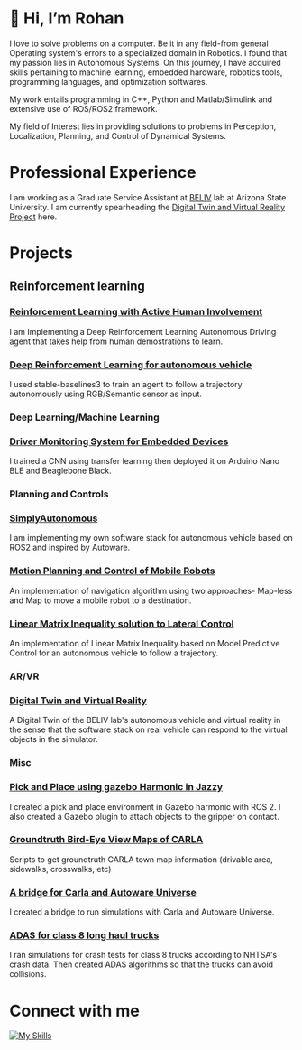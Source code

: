 # 👋 Hi, I’m Rohan #

I love to solve problems on a computer. Be it in any field-from general Operating system's errors to a specialized domain in Robotics. I found that my passion lies in Autonomous Systems. On this journey, I have acquired skills pertaining to machine learning, embedded hardware, robotics tools, programming languages, and optimization softwares.

My work entails programming in C++, Python and Matlab/Simulink and extensive use of ROS/ROS2 framework.

My field of Interest lies in providing solutions to problems in Perception, Localization, Planning, and Control of Dynamical Systems.

# Professional Experience #
I am working as a Graduate Service Assistant at [BELIV](https://faculty.engineering.asu.edu/jzhao/) lab at Arizona State University. I am currently spearheading the [Digital Twin and Virtual Reality Project](https://github.com/rohanNkhaire/carla_autoware_bridge) here.

# Projects #

## Reinforcement learning ##

### [Reinforcement Learning with Active Human Involvement](https://github.com/rohanNkhaire/PVP_CARLA)
I am Implementing a Deep Reinforcement Learning Autonomous Driving agent that takes help from human demostrations to learn.

### [Deep Reinforcement Learning for autonomous vehicle](https://github.com/rohanNkhaire/RL_SB3_carla) ###
I used stable-baselines3 to train an agent to follow a trajectory autonomously using RGB/Semantic sensor as input.

### Deep Learning/Machine Learning ###

### [Driver Monitoring System for Embedded Devices](https://github.com/rohanNkhaire/driver_monitoring_system) ###
I trained a CNN using transfer learning then deployed it on Arduino Nano BLE and Beaglebone Black.

### Planning and Controls ###

### [SimplyAutonomous](https://github.com/rohanNkhaire/SimplyAutonomous) ###
I am implementing my own software stack for autonomous vehicle based on ROS2 and inspired by Autoware.

### [Motion Planning and Control of Mobile Robots](https://github.com/rohanNkhaire/Motion_Planning_Control_Mobile_Robots)
An implementation of navigation algorithm using two approaches- Map-less and Map to move a mobile robot to a destination.

### [Linear Matrix Inequality solution to Lateral Control](https://github.com/rohanNkhaire/LMI-MPC_lateral_control) ###
An implementation of Linear Matrix Inequality based on Model Predictive Control for an autonomous vehicle to follow a trajectory.

### AR/VR ###

### [Digital Twin and Virtual Reality](https://github.com/rohanNkhaire/carla_autoware_bridge) ###
A Digital Twin of the BELIV lab's autonomous vehicle and virtual reality in the sense that the software stack on real vehicle can respond to the virtual objects in the simulator.

### Misc ###

### [Pick and Place using gazebo Harmonic in Jazzy](https://github.com/rohanNkhaire/ur5_pick_and_place.git)
I created a pick and place environment in Gazebo harmonic with ROS 2. I also created a Gazebo plugin to attach objects to the gripper on contact.

### [Groundtruth Bird-Eye View Maps of CARLA](https://github.com/rohanNkhaire/CARLA_BEV_maps)
Scripts to get groundtruth CARLA town map information (drivable area, sidewalks, crosswalks, etc)

### [A bridge for Carla and Autoware Universe](https://github.com/rohanNkhaire/carla_autoware_bridge) ###
I created a bridge to run simulations with Carla and Autoware Universe.

### [ADAS for class 8 long haul trucks](https://github.com/rohanNkhaire/ADAS_class8_trucks) ###
I ran simulations for crash tests for class 8 trucks according to NHTSA's crash data. Then created ADAS algorithms so that the trucks can avoid collisions.

# Connect with me #
[![My Skills](https://skillicons.dev/icons?i=linkedin)](https://www.linkedin.com/in/rohan-khaire/)




